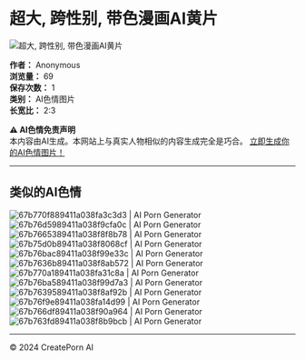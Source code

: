 # 超大, 跨性别, 带色漫画AI黄片

![超大, 跨性别, 带色漫画AI黄片](https://cdn2.imgpog.com/667b398a4ad6dd9923ad216b.jpg)

**作者：** Anonymous  
**浏览量：** 69  
**保存次数：** 1  
**类别：** AI色情图片  
**长宽比：** 2:3

**⚠ AI色情免责声明**  
本内容由AI生成。本网站上与真实人物相似的内容生成完全是巧合。 [立即生成你的AI色情图片！](https://www.createporn.com/zh/cn/create)

---

## 类似的AI色情

![67b770f889411a038fa3c3d3 | AI Porn Generator](https://cdn2.imgpog.com/67b770f889411a038fa3c3d3.jpg)  
![67b76d5989411a038f9cfa0c | AI Porn Generator](https://cdn2.imgpog.com/67b76d5989411a038f9cfa0c.jpg)  
![67b7665389411a038f8f8b78 | AI Porn Generator](https://cdn2.imgpog.com/67b7665389411a038f8f8b78.jpg)  
![67b75d0b89411a038f8068cf | AI Porn Generator](https://cdn2.imgpog.com/67b75d0b89411a038f8068cf.jpg)  
![67b76bac89411a038f99e33c | AI Porn Generator](https://cdn2.imgpog.com/67b76bac89411a038f99e33c.jpg)  
![67b7636b89411a038f8ab572 | AI Porn Generator](https://cdn2.imgpog.com/67b7636b89411a038f8ab572.jpg)  
![67b770a189411a038fa31c8a | AI Porn Generator](https://cdn2.imgpog.com/67b770a189411a038fa31c8a.jpg)  
![67b76ba589411a038f99d7a3 | AI Porn Generator](https://cdn2.imgpog.com/67b76ba589411a038f99d7a3.jpg)  
![67b7639589411a038f8af92b | AI Porn Generator](https://cdn2.imgpog.com/67b7639589411a038f8af92b.jpg)  
![67b76f9e89411a038fa14d99 | AI Porn Generator](https://cdn2.imgpog.com/67b76f9e89411a038fa14d99.jpg)  
![67b766df89411a038f90a964 | AI Porn Generator](https://cdn2.imgpog.com/67b766df89411a038f90a964.jpg)  
![67b763fd89411a038f8b9bcb | AI Porn Generator](https://cdn2.imgpog.com/67b763fd89411a038f8b9bcb.jpg)

--- 

© 2024 CreatePorn AI